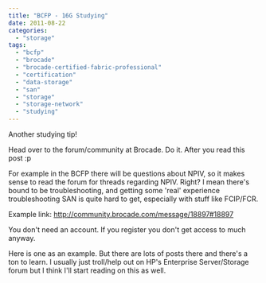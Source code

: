 ```yaml
---
title: "BCFP - 16G Studying"
date: 2011-08-22
categories: 
  - "storage"
tags: 
  - "bcfp"
  - "brocade"
  - "brocade-certified-fabric-professional"
  - "certification"
  - "data-storage"
  - "san"
  - "storage"
  - "storage-network"
  - "studying"
---
```


Another studying tip!

Head over to the forum/community at Brocade. Do it. After you read this post :p

For example in the BCFP there will be questions about NPIV, so it makes sense to read the forum for threads regarding NPIV. Right? I mean there's bound to be troubleshooting, and getting some 'real' experience troubleshooting SAN is quite hard to get, especially with stuff like FCIP/FCR.

Example link: http://community.brocade.com/message/18897#18897

You don't need an account. If you register you don't get access to much anyway.

Here is one as an example. But there are lots of posts there and there's a ton to learn. I usually just troll/help out on HP's Enterprise Server/Storage forum but I think I'll start reading on this as well.
